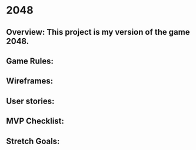# 2048
## Overview: This project is my version of the game 2048.
## Game Rules:
## Wireframes: 
## User stories:
## MVP Checklist: 
## Stretch Goals: 